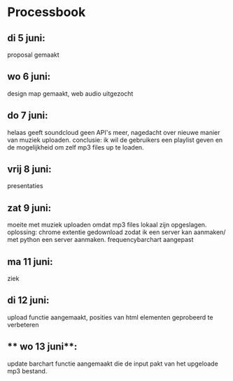 # Processbook

## **di 5 juni**: 
proposal gemaakt
## **wo 6 juni**: 
design map gemaakt, web audio uitgezocht
## **do 7 juni**:
helaas geeft soundcloud geen API's meer, nagedacht over nieuwe manier van muziek uploaden. conclusie: ik wil de gebruikers een playlist geven en de mogelijkheid om zelf mp3 files up te loaden.
## **vrij 8 juni**: 
presentaties
## **zat 9 juni**: 
moeite met muziek uploaden omdat mp3 files lokaal zijn opgeslagen. oplossing: chrome extentie gedownload zodat ik een server kan aanmaken/ met python een server aanmaken. frequencybarchart aangepast
## **ma 11 juni**: 
ziek
## **di 12 juni**: 
upload functie aangemaakt, posities van html elementen geprobeerd te verbeteren 
## ** wo 13 juni**: 
update barchart functie aangemaakt die de input pakt van het upgeloade mp3 bestand.